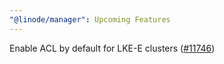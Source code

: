 ```yaml
---
"@linode/manager": Upcoming Features
---
```


Enable ACL by default for LKE-E clusters ([#11746](https://github.com/linode/manager/pull/11746))
